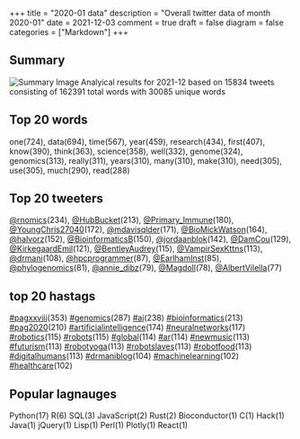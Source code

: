 +++
title = "2020-01 data"
description = "Overall twitter data of month 2020-01"
date = 2021-12-03
comment = true
draft = false
diagram = false
categories = ["Markdown"]
+++

## Summary
![Summary Image](/images/wordcloud/2020-01.png "Summary Image")
Analyical results for 2021-12 based on 15834 tweets consisting of 162391 total words with 30085 unique words


## Top 20 words
one(724), data(694), time(567), year(459), research(434), first(407), know(390), think(363), science(358), well(332), genome(324), genomics(313), really(311), years(310), many(310), make(310), need(305), use(305), much(290), read(288)

## Top 20 tweeters
[@rnomics](https://twitter.com/rnomics)(234), [@HubBucket](https://twitter.com/HubBucket)(213), [@Primary_Immune](https://twitter.com/Primary_Immune)(180), [@YoungChris27040](https://twitter.com/YoungChris27040)(172), [@mdavisqlder](https://twitter.com/mdavisqlder)(171), [@BioMickWatson](https://twitter.com/BioMickWatson)(164), [@halvorz](https://twitter.com/halvorz)(152), [@BioinformaticsB](https://twitter.com/BioinformaticsB)(150), [@jordaanblok](https://twitter.com/jordaanblok)(142), [@DamCou](https://twitter.com/DamCou)(129), [@KirkegaardEmil](https://twitter.com/KirkegaardEmil)(121), [@BentleyAudrey](https://twitter.com/BentleyAudrey)(115), [@VampirSexKttns](https://twitter.com/VampirSexKttns)(113), [@drmani](https://twitter.com/drmani)(108), [@hpcprogrammer](https://twitter.com/hpcprogrammer)(87), [@EarlhamInst](https://twitter.com/EarlhamInst)(85), [@phylogenomics](https://twitter.com/phylogenomics)(81), [@annie_dibz](https://twitter.com/annie_dibz)(79), [@Magdoll](https://twitter.com/Magdoll)(78), [@AlbertVilella](https://twitter.com/AlbertVilella)(77)

## top 20 hastags
[#pagxxviii](https://twitter.com/hashtag/pagxxviii)(353) [#genomics](https://twitter.com/hashtag/genomics)(287) [#ai](https://twitter.com/hashtag/ai)(238) [#bioinformatics](https://twitter.com/hashtag/bioinformatics)(213) [#pag2020](https://twitter.com/hashtag/pag2020)(210) [#artificialintelligence](https://twitter.com/hashtag/artificialintelligence)(174) [#neuralnetworks](https://twitter.com/hashtag/neuralnetworks)(117) [#robotics](https://twitter.com/hashtag/robotics)(115) [#robots](https://twitter.com/hashtag/robots)(115) [#global](https://twitter.com/hashtag/global)(114) [#ar](https://twitter.com/hashtag/ar)(114) [#newmusic](https://twitter.com/hashtag/newmusic)(113) [#futurism](https://twitter.com/hashtag/futurism)(113) [#robotyoga](https://twitter.com/hashtag/robotyoga)(113) [#robotslaves](https://twitter.com/hashtag/robotslaves)(113) [#robotfood](https://twitter.com/hashtag/robotfood)(113) [#digitalhumans](https://twitter.com/hashtag/digitalhumans)(113) [#drmaniblog](https://twitter.com/hashtag/drmaniblog)(104) [#machinelearning](https://twitter.com/hashtag/machinelearning)(102) [#healthcare](https://twitter.com/hashtag/healthcare)(102)

## Popular lagnauges
Python(17) R(6) SQL(3) JavaScript(2) Rust(2) Bioconductor(1) C(1) Hack(1) Java(1) jQuery(1) Lisp(1) Perl(1) Plotly(1) React(1)
